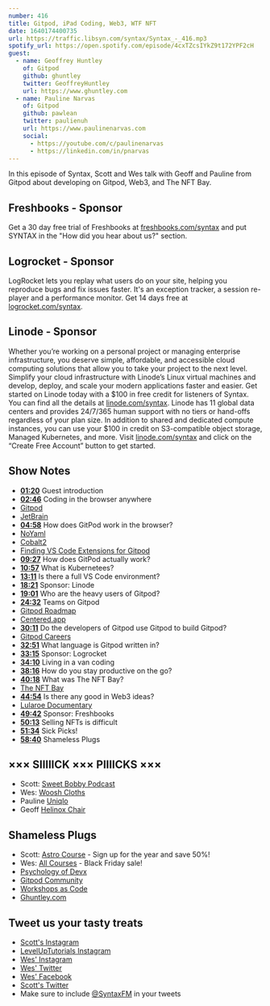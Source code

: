 ```yaml
---
number: 416
title: Gitpod, iPad Coding, Web3, WTF NFT
date: 1640174400735
url: https://traffic.libsyn.com/syntax/Syntax_-_416.mp3
spotify_url: https://open.spotify.com/episode/4cxTZcsIYkZ9t172YPF2cH
guest:
  - name: Geoffrey Huntley
    of: Gitpod
    github: ghuntley
    twitter: GeoffreyHuntley
    url: https://www.ghuntley.com
  - name: Pauline Narvas
    of: Gitpod
    github: pawlean
    twitter: paulienuh
    url: https://www.paulinenarvas.com
    social:
      - https://youtube.com/c/paulinenarvas
      - https://linkedin.com/in/pnarvas
---
```


In this episode of Syntax, Scott and Wes talk with Geoff and Pauline from Gitpod about developing on Gitpod, Web3, and The NFT Bay.

## Freshbooks - Sponsor

Get a 30 day free trial of Freshbooks at [freshbooks.com/syntax](https://freshbooks.com/syntax) and put SYNTAX in the "How did you hear about us?" section.

## Logrocket - Sponsor

LogRocket lets you replay what users do on your site, helping you reproduce bugs and fix issues faster. It's an exception tracker, a session re-player and a performance monitor. Get 14 days free at [logrocket.com/syntax](https://logrocket.com/syntax).

## Linode - Sponsor

Whether you’re working on a personal project or managing enterprise infrastructure, you deserve simple, affordable, and accessible cloud computing solutions that allow you to take your project to the next level. Simplify your cloud infrastructure with Linode’s Linux virtual machines and develop, deploy, and scale your modern applications faster and easier. Get started on Linode today with a $100 in free credit for listeners of Syntax. You can find all the details at [linode.com/syntax](https://linode.com/syntax). Linode has 11 global data centers and provides 24/7/365 human support with no tiers or hand-offs regardless of your plan size. In addition to shared and dedicated compute instances, you can use your $100 in credit on S3-compatible object storage, Managed Kubernetes, and more. Visit [linode.com/syntax](https://linode.com/syntax) and click on the “Create Free Account” button to get started.

## Show Notes

* **[01:20](#t=01:20)** Guest introduction
* **[02:46](#t=02:46)** Coding in the browser anywhere
* [Gitpod](https://www.gitpod.io)
* [JetBrain](https://www.jetbrains.com)
* **[04:58](#t=04:58)** How does GitPod work in the browser?
* [NoYaml](https://noyaml.com)
* [Cobalt2](https://marketplace.visualstudio.com/items?itemName=wesbos.theme-cobalt2)
* [Finding VS Code Extensions for Gitpod](https://www.gitpod.io/docs/vscode-extensions)
* **[09:27](#t=09:27)** How does GitPod actually work?
* **[10:57](#t=10:57)** What is Kubernetees?
* **[13:11](#t=13:11)** Is there a full VS Code environment?
* **[18:21](#t=18:21)** Sponsor: Linode
* **[19:01](#t=19:01)** Who are the heavy users of Gitpod?
* **[24:32](#t=24:32)** Teams on Gitpod
* [Gitpod Roadmap](https://github.com/gitpod-io/roadmap#:~:text=The%20roadmap%20serves%20as%20a%20broad%20overview%20of,make%20software%20engineering%20more%20collaborative%2C%20joyful%2C%20and%20secure.)
* [Centered.app](https://www.centered.app)
* **[30:11](#t=30:11)** Do the developers of Gitpod use Gitpod to build Gitpod?
* [Gitpod Careers](https://gitpod.crew.work/jobs)
* **[32:51](#t=32:51)** What language is Gitpod written in?
* **[33:15](#t=33:15)** Sponsor: Logrocket
* **[34:10](#t=34:10)** Living in a van coding
* **[38:16](#t=38:16)** How do you stay productive on the go?
* **[40:18](#t=40:18)** What was The NFT Bay?
* [The NFT Bay](https://thenftbay.org)
* **[44:54](#t=44:54)** Is there any good in Web3 ideas?
* [Lularoe Documentary](https://www.vanityfair.com/hollywood/2021/09/amazon-lularoe-documentary-lularich)
* **[49:42](#t=49:42)** Sponsor: Freshbooks
* **[50:13](#t=50:13)** Selling NFTs is difficult
* **[51:34](#t=51:34)** Sick Picks!
* **[58:40](#t=58:40)** Shameless Plugs

## ××× SIIIIICK ××× PIIIICKS ×××

* Scott: [Sweet Bobby Podcast](https://www.tortoisemedia.com/listen/sweet-bobby/)
* Wes: [Woosh Cloths](https://amzn.to/31blFhY)
* Pauline [Uniqlo](https://www.uniqlo.com/)
* Geoff [Helinox Chair](https://helinox.com/collections/hiking-chairs)

## Shameless Plugs

* Scott: [Astro Course](https://www.leveluptutorials.com/pro) - Sign up for the year and save 50%!
* Wes: [All Courses](https://wesbos.com/courses/) - Black Friday sale!
* [Psychology of Devx](https://www.gitpod.io/blog/psychology-of-devx)
* [Gitpod Community](https://www.gitpod.io/community)
* [Workshops as Code](https://www.gitpod.io/blog/workshops-as-code)
* [Ghuntley.com](https://ghuntley.com)

## Tweet us your tasty treats

* [Scott's Instagram](https://www.instagram.com/stolinski/)
* [LevelUpTutorials Instagram](https://www.instagram.com/LevelUpTutorials/)
* [Wes' Instagram](https://www.instagram.com/wesbos/)
* [Wes' Twitter](https://twitter.com/wesbos)
* [Wes' Facebook](https://www.facebook.com/wesbos.developer)
* [Scott's Twitter](https://twitter.com/stolinski)
* Make sure to include [@SyntaxFM](https://twitter.com/SyntaxFM) in your tweets
